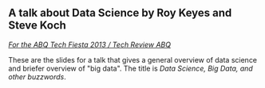 ## A talk about Data Science by Roy Keyes and Steve Koch

_[For the ABQ Tech Fiesta 2013 / Tech Review ABQ](http://www.techfiestaabq.com/)_

These are the slides for a talk that gives a general overview of data science and briefer overview of "big data". The title is _Data Science, Big Data, and other buzzwords_.
